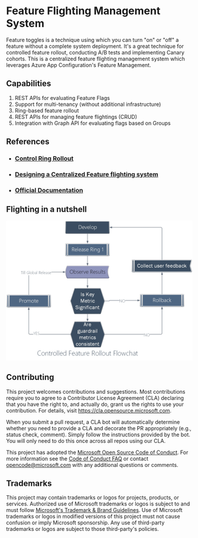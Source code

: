 # Feature Flighting Management System
Feature toggles is a technique using which you can turn "on" or "off" a feature without a complete system deployment. It's a great technique for controlled feature rollout, conducting A/B tests and implementing Canary cohorts.
This is a centralized feature flighting management system which leverages Azure App Configuration's Feature Management.

## Capabilities
1. REST APIs for evaluating Feature Flags
2. Support for multi-tenancy (without additional infrastructure)
3. Ring-based feature rollout
4. REST APIs for managing feature flightings (CRUD)
5. Integration with Graph API for evaluating flags based on Groups

## References
- ### [Control Ring Rollout](https://www.codezap.dev/post/control-rollout-1)
- ### [Designing a Centralized Feature flighting system](https://www.codezap.dev/post/control-rollout-2)
- ### [Official Documentation](https://github.com/microsoft/FeatureFlightingManagement/wiki)

## Flighting in a nutshell
![Feature Flighting Architecture Diagram](https://github.com/microsoft/FeatureFlightingManagement/blob/main/assets/static/images/FLighting%20Flowchart.jpg)

## Contributing

This project welcomes contributions and suggestions.  Most contributions require you to agree to a
Contributor License Agreement (CLA) declaring that you have the right to, and actually do, grant us
the rights to use your contribution. For details, visit https://cla.opensource.microsoft.com.

When you submit a pull request, a CLA bot will automatically determine whether you need to provide
a CLA and decorate the PR appropriately (e.g., status check, comment). Simply follow the instructions
provided by the bot. You will only need to do this once across all repos using our CLA.

This project has adopted the [Microsoft Open Source Code of Conduct](https://opensource.microsoft.com/codeofconduct/).
For more information see the [Code of Conduct FAQ](https://opensource.microsoft.com/codeofconduct/faq/) or
contact [opencode@microsoft.com](mailto:opencode@microsoft.com) with any additional questions or comments.

## Trademarks

This project may contain trademarks or logos for projects, products, or services. Authorized use of Microsoft 
trademarks or logos is subject to and must follow 
[Microsoft's Trademark & Brand Guidelines](https://www.microsoft.com/en-us/legal/intellectualproperty/trademarks/usage/general).
Use of Microsoft trademarks or logos in modified versions of this project must not cause confusion or imply Microsoft sponsorship.
Any use of third-party trademarks or logos are subject to those third-party's policies.
